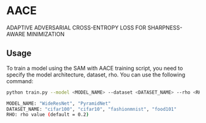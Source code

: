 # AACE
ADAPTIVE ADVERSARIAL CROSS-ENTROPY LOSS FOR SHARPNESS-AWARE MINIMIZATION

## Usage

To train a model using the SAM with AACE training script, you need to specify the model architecture, dataset, rho. 
You can use the following command:

```bash
python train.py --model <MODEL_NAME> --dataset <DATASET_NAME> --rho <RHO>

MODEL_NAME: "WideResNet", "PyramidNet"
DATASET_NAME: "cifar100", "cifar10", "fashionmnist", "food101"
RHO: rho value (default = 0.2)